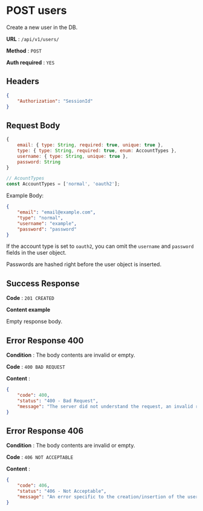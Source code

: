 # POST users

Create a new user in the DB.

**URL** : `/api/v1/users/`

**Method** : `POST`

**Auth required** : `YES`

## Headers

```json
{
    "Authorization": "SessionId"
}
```

## Request Body

```js
{
    email: { type: String, required: true, unique: true },
    type: { type: String, required: true, enum: AccountTypes },
    username: { type: String, unique: true },
    password: String
}

// AcountTypes
const AccountTypes = ['normal', 'oauth2'];
```

Example Body:
```json
{
    "email": "email@example.com",
    "type": "normal",
    "username": "example",
    "password": "password"
}
```
If the account type is set to `oauth2`, you can omit the `username`  and `password` fields in the user object.

Passwords are hashed right before the user object is inserted.

## Success Response

**Code** : `201 CREATED`

**Content example**

Empty response body.

## Error Response 400

**Condition** : The body contents are invalid or empty.

**Code** : `400 BAD REQUEST`

**Content** :

```json
{
    "code": 400,
    "status": "400 - Bad Request",
    "message": "The server did not understand the request, an invalid request body or headers may have been given."
}
```

## Error Response 406

**Condition** : The body contents are invalid or empty.

**Code** : `406 NOT ACCEPTABLE`

**Content** :

```json
{
    "code": 406,
    "status": "406 - Not Acceptable",
    "message": "An error specific to the creation/insertion of the user in the DB."
}
```
